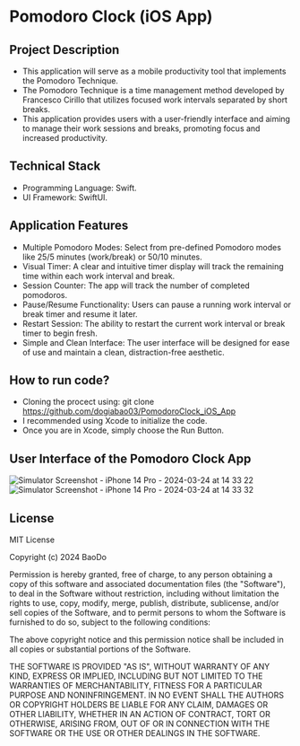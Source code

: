 # Pomodoro Clock (iOS App)

## Project Description
* This application will serve as a mobile productivity tool that implements the Pomodoro Technique. 
* The Pomodoro Technique is a time management method developed by Francesco Cirillo that utilizes focused work intervals separated by short breaks.
* This application provides users with a user-friendly interface and aiming to manage their work sessions and breaks, promoting focus and increased productivity.

## Technical Stack
* Programming Language: Swift. <br>
* UI Framework: SwiftUI.

## Application Features
* Multiple Pomodoro Modes: Select from pre-defined Pomodoro modes like 25/5 minutes (work/break) or 50/10 minutes. 
* Visual Timer: A clear and intuitive timer display will track the remaining time within each work interval and break.
* Session Counter: The app will track the number of completed pomodoros.
* Pause/Resume Functionality: Users can pause a running work interval or break timer and resume it later.
* Restart Session: The ability to restart the current work interval or break timer to begin fresh.
* Simple and Clean Interface: The user interface will be designed for ease of use and maintain a clean, distraction-free aesthetic.

## How to run code?

* Cloning the procect using: git clone https://github.com/dogiabao03/PomodoroClock_iOS_App <br>
* I recommended using Xcode to initialize the code. <br>
* Once you are in Xcode, simply choose the Run Button. 

## User Interface of the Pomodoro Clock App

![Simulator Screenshot - iPhone 14 Pro - 2024-03-24 at 14 33 22](https://github.com/dogiabao03/PomodoroClock_iOS_App/assets/164715366/a9b564af-45f7-496e-967a-e76a35ef858d)
![Simulator Screenshot - iPhone 14 Pro - 2024-03-24 at 14 33 32](https://github.com/dogiabao03/PomodoroClock_iOS_App/assets/164715366/9dead117-0803-430f-9469-3be4b598a82d)

## License
MIT License

Copyright (c) 2024 BaoDo

Permission is hereby granted, free of charge, to any person obtaining a copy
of this software and associated documentation files (the "Software"), to deal
in the Software without restriction, including without limitation the rights
to use, copy, modify, merge, publish, distribute, sublicense, and/or sell
copies of the Software, and to permit persons to whom the Software is
furnished to do so, subject to the following conditions:

The above copyright notice and this permission notice shall be included in all
copies or substantial portions of the Software.

THE SOFTWARE IS PROVIDED "AS IS", WITHOUT WARRANTY OF ANY KIND, EXPRESS OR
IMPLIED, INCLUDING BUT NOT LIMITED TO THE WARRANTIES OF MERCHANTABILITY,
FITNESS FOR A PARTICULAR PURPOSE AND NONINFRINGEMENT. IN NO EVENT SHALL THE
AUTHORS OR COPYRIGHT HOLDERS BE LIABLE FOR ANY CLAIM, DAMAGES OR OTHER
LIABILITY, WHETHER IN AN ACTION OF CONTRACT, TORT OR OTHERWISE, ARISING FROM,
OUT OF OR IN CONNECTION WITH THE SOFTWARE OR THE USE OR OTHER DEALINGS IN THE
SOFTWARE.
